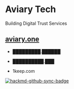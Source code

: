 # Aviary Tech

Building Digital Trust Services

## [aviary.one]()

* █████████.██████

* ██████████.███

* 1keep.com

[![hackmd-github-sync-badge](https://hackmd.io/SHiSuOvWSumgi9Y9og2GJA/badge)](https://hackmd.io/SHiSuOvWSumgi9Y9og2GJA)